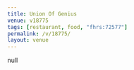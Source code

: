 ```yaml
---
title: Union Of Genius
venue: v18775
tags: [restaurant, food, "fhrs:72577"]
permalink: /v/18775/
layout: venue
---
```

null